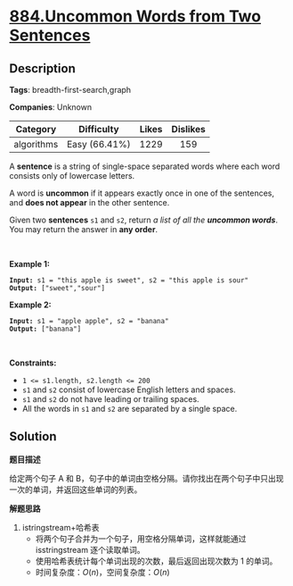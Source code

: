 # [884.Uncommon Words from Two Sentences](https://leetcode.com/problems/uncommon-words-from-two-sentences/description/)

## Description

**Tags**: breadth-first-search,graph

**Companies**: Unknown

|  Category  |  Difficulty   | Likes | Dislikes |
| :--------: | :-----------: | :---: | :------: |
| algorithms | Easy (66.41%) | 1229  |   159    |

<p>A <strong>sentence</strong> is a string of single-space separated words where each word consists only of lowercase letters.</p>
<p>A word is <strong>uncommon</strong> if it appears exactly once in one of the sentences, and <strong>does not appear</strong> in the other sentence.</p>
<p>Given two <strong>sentences</strong> <code>s1</code> and <code>s2</code>, return <em>a list of all the <strong>uncommon words</strong></em>. You may return the answer in <strong>any order</strong>.</p>
<p>&nbsp;</p>
<p><strong class="example">Example 1:</strong></p>
<pre><code><strong>Input:</strong> s1 = "this apple is sweet", s2 = "this apple is sour"
<strong>Output:</strong> ["sweet","sour"]</code></pre><p><strong class="example">Example 2:</strong></p>
<pre><code><strong>Input:</strong> s1 = "apple apple", s2 = "banana"
<strong>Output:</strong> ["banana"]</code></pre>
<p>&nbsp;</p>
<p><strong>Constraints:</strong></p>
<ul>
  <li><code>1 &lt;= s1.length, s2.length &lt;= 200</code></li>
  <li><code>s1</code> and <code>s2</code> consist of lowercase English letters and spaces.</li>
  <li><code>s1</code> and <code>s2</code> do not have leading or trailing spaces.</li>
  <li>All the words in <code>s1</code> and <code>s2</code> are separated by a single space.</li>
</ul>

## Solution

**题目描述**

给定两个句子 A 和 B，句子中的单词由空格分隔。请你找出在两个句子中只出现一次的单词，并返回这些单词的列表。

**解题思路**

1. istringstream+哈希表
   - 将两个句子合并为一个句子，用空格分隔单词，这样就能通过 isstringstream 逐个读取单词。
   - 使用哈希表统计每个单词出现的次数，最后返回出现次数为 1 的单词。
   - 时间复杂度：$O(n)$，空间复杂度：$O(n)$

